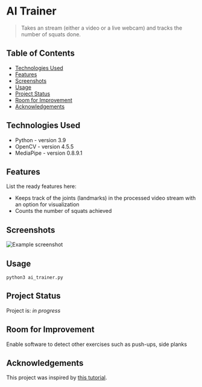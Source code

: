 # AI Trainer
> Takes an stream (either a video or a live webcam) and tracks the number of squats done.

## Table of Contents
* [Technologies Used](#technologies-used)
* [Features](#features)
* [Screenshots](#screenshots)
* [Usage](#usage)
* [Project Status](#project-status)
* [Room for Improvement](#room-for-improvement)
* [Acknowledgements](#acknowledgements)
<!-- * [License](#license) -->



## Technologies Used
- Python - version 3.9
- OpenCV - version 4.5.5
- MediaPipe - version 0.8.9.1


## Features
List the ready features here:
- Keeps track of the joints (landmarks) in the processed video stream with an option for visualization
- Counts the number of squats achieved


## Screenshots
![Example screenshot](./img/screenshot.png)
<!-- If you have screenshots you'd like to share, include them here. -->


## Usage
`python3 ai_trainer.py`


## Project Status
Project is: _in progress_

## Room for Improvement
Enable software to detect other exercises such as push-ups, side planks


## Acknowledgements
This project was inspired by [this tutorial](https://www.youtube.com/watch?v=01sAkU_NvOY).



<!-- Optional -->
<!-- ## License -->
<!-- This project is open source and available under the [... License](). -->

<!-- You don't have to include all sections - just the one's relevant to your project -->

